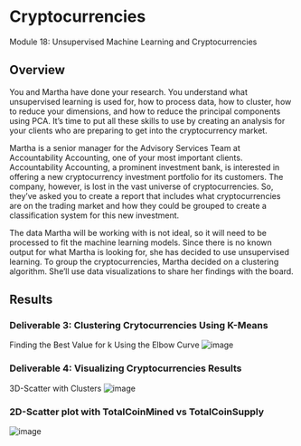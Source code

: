 # Cryptocurrencies
 Module 18: Unsupervised Machine Learning and Cryptocurrencies
 
 ## Overview
 You and Martha have done your research. You understand what unsupervised learning is used for, how to process data, how to cluster, how to reduce your dimensions, and how to reduce the principal components using PCA. It’s time to put all these skills to use by creating an analysis for your clients who are preparing to get into the cryptocurrency market.

Martha is a senior manager for the Advisory Services Team at Accountability Accounting, one of your most important clients. Accountability Accounting, a prominent investment bank, is interested in offering a new cryptocurrency investment portfolio for its customers. The company, however, is lost in the vast universe of cryptocurrencies. So, they’ve asked you to create a report that includes what cryptocurrencies are on the trading market and how they could be grouped to create a classification system for this new investment.

The data Martha will be working with is not ideal, so it will need to be processed to fit the machine learning models. Since there is no known output for what Martha is looking for, she has decided to use unsupervised learning. To group the cryptocurrencies, Martha decided on a clustering algorithm. She’ll use data visualizations to share her findings with the board.
 
## Results
### Deliverable 3: Clustering Crytocurrencies Using K-Means
Finding the Best Value for k Using the Elbow Curve
![image](https://user-images.githubusercontent.com/90117562/157732557-f46c1b94-5fef-48c4-9202-18fc8a179520.png)

### Deliverable 4: Visualizing Cryptocurrencies Results
3D-Scatter with Clusters
![image](https://user-images.githubusercontent.com/90117562/157732614-e6c38d1b-d593-4a5e-8dd7-53d4dc6b6b62.png)

### 2D-Scatter plot with TotalCoinMined vs TotalCoinSupply
![image](https://user-images.githubusercontent.com/90117562/157732724-54fe3e8e-aae8-43a1-8a9a-84c832d74cae.png)


